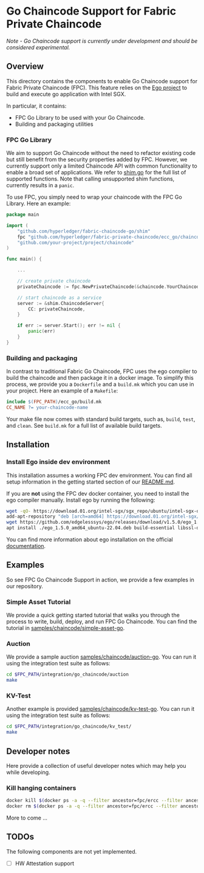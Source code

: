 <!---
Licensed under Creative Commons Attribution 4.0 International License
https://creativecommons.org/licenses/by/4.0/
--->

# Go Chaincode Support for Fabric Private Chaincode

_Note - Go Chaincode support is currently under development and should be considered experimental._

## Overview

This directory contains the components to enable Go Chaincode support for Fabric Private Chaincode (FPC).
This feature relies on the [Ego project](https://www.ego.dev/) to build and execute go application with Intel SGX.

In particular, it contains:

- FPC Go Library to be used with your Go Chaincode.
- Building and packaging utilities

### FPC Go Library

We aim to support Go Chaincode without the need to refactor existing code but still benefit from the security properties added by FPC.
However, we currently support only a limited Chaincode API with common functionality to enable a broad set of applications.
We refer to [shim.go](chaincode/enclave_go/shim.go) for the full list of supported functions.
Note that calling unsupported shim functions, currently results in a `panic`.

To use FPC, you simply need to wrap your chaincode with the FPC Go Library. Here an example:

```go
package main

import (
	"github.com/hyperledger/fabric-chaincode-go/shim"
	fpc "github.com/hyperledger/fabric-private-chaincode/ecc_go/chaincode"
	"github.com/your-project/project/chaincode"
)

func main() {

	...

	// create private chaincode
	privateChaincode := fpc.NewPrivateChaincode(&chaincode.YourChaincode{})

	// start chaincode as a service
	server := &shim.ChaincodeServer{
		CC: privateChaincode,
	}

	if err := server.Start(); err != nil {
		panic(err)
	}
}
```

### Building and packaging

In contrast to traditional Fabric Go Chaincode, FPC uses the ego compiler to build the chaincode and then package it in a docker image.
To simplify this process, we provide you a `Dockerfile` and a `build.mk` which you can use in your project.
Here an example of a `Makefile`:

```Makefile
include $(FPC_PATH)/ecc_go/build.mk
CC_NAME ?= your-chaincode-name
```

Your make file now comes with standard build targets, such as, `build`, `test`, and `clean`.
See `build.mk` for a full list of available build targets.

## Installation

### Install Ego inside dev environment

This installation assumes a working FPC dev environment.
You can find all setup information in the getting started section of our [README.md](../README.md#setup-your-development-environment).

If you are **not** using the FPC dev docker container, you need to install the ego compiler manually.
Install ego by running the following:

```bash
wget -qO- https://download.01.org/intel-sgx/sgx_repo/ubuntu/intel-sgx-deb.key | apt-key add
add-apt-repository "deb [arch=amd64] https://download.01.org/intel-sgx/sgx_repo/ubuntu `lsb_release -cs` main"
wget https://github.com/edgelesssys/ego/releases/download/v1.5.0/ego_1.5.0_amd64_ubuntu-22.04.deb
apt install ./ego_1.5.0_amd64_ubuntu-22.04.deb build-essential libssl-dev
```

You can find more information about ego installation on the official [documentation](https://docs.edgeless.systems/ego/#/getting-started/install).

## Examples

So see FPC Go Chaincode Support in action, we provide a few examples in our repository.

### Simple Asset Tutorial

We provide a quick getting started tutorial that walks you through the process to write, build, deploy, and run FPC Go Chaincode.
You can find the tutorial in [samples/chaincode/simple-asset-go](../samples/chaincode/simple-asset-go).

### Auction

We provide a sample auction [samples/chaincode/auction-go](../samples/chaincode/auction-go).
You can run it using the integration test suite as follows:

```bash
cd $FPC_PATH/integration/go_chaincode/auction
make
```

### KV-Test

Another example is provided [samples/chaincode/kv-test-go](../samples/chaincode/kv-test-go).
You can run it using the integration test suite as follows:

```bash
cd $FPC_PATH/integration/go_chaincode/kv_test/
make
```

## Developer notes

Here provide a collection of useful developer notes which may help you while developing.

### Kill hanging containers

```bash
docker kill $(docker ps -a -q --filter ancestor=fpc/ercc --filter ancestor=fpc/fpc-auction-go)
docker rm $(docker ps -a -q --filter ancestor=fpc/ercc --filter ancestor=fpc/fpc-auction-go)
```

More to come ...

## TODOs

The following components are not yet implemented.

- [ ] HW Attestation support
